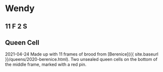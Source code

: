 # Wendy
## 11 F 2 S
## Queen Cell

2021-04-24 Made up with 11 frames of brood from [Berenice]({{ site.baseurl }}/queens/2020-berenice.html).   Two unsealed queen cells on the bottom of the middle frame, marked with a red pin.
